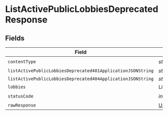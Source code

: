 # ListActivePublicLobbiesDeprecatedResponse


## Fields

| Field                                                                                                            | Type                                                                                                             | Required                                                                                                         | Description                                                                                                      |
| ---------------------------------------------------------------------------------------------------------------- | ---------------------------------------------------------------------------------------------------------------- | ---------------------------------------------------------------------------------------------------------------- | ---------------------------------------------------------------------------------------------------------------- |
| `contentType`                                                                                                    | *string*                                                                                                         | :heavy_check_mark:                                                                                               | N/A                                                                                                              |
| `listActivePublicLobbiesDeprecated401ApplicationJSONString`                                                      | *string*                                                                                                         | :heavy_minus_sign:                                                                                               | N/A                                                                                                              |
| `listActivePublicLobbiesDeprecated404ApplicationJSONString`                                                      | *string*                                                                                                         | :heavy_minus_sign:                                                                                               | N/A                                                                                                              |
| `lobbies`                                                                                                        | List<[Lobby](../../Models/Shared/Lobby.md)>   !!!                                                                | :heavy_minus_sign:                                                                                               | Ok                                                                                                               |
| `statusCode`                                                                                                     | *int*                                                                                                            | :heavy_check_mark:                                                                                               | N/A                                                                                                              |
| `rawResponse`                                                                                                    | [UnityWebRequest](https://docs.unity3d.com/2021.3/Documentation/ScriptReference/Networking.UnityWebRequest.html) | :heavy_minus_sign:                                                                                               | N/A                                                                                                              |